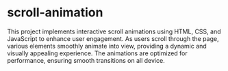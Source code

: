 # scroll-animation
This project implements interactive scroll animations using HTML, CSS, and JavaScript to enhance user engagement. As users scroll through the page, various elements smoothly animate into view, providing a dynamic and visually appealing experience. The animations are optimized for performance, ensuring smooth transitions on all device.
